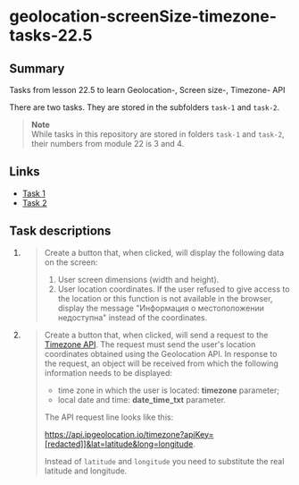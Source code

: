 # geolocation-screenSize-timezone-tasks-22.5

## Summary

Tasks from lesson 22.5 to learn Geolocation-, Screen size-, Timezone- API

There are two tasks. They are stored in the subfolders `task-1` and `task-2`.

> **Note**  
> While tasks in this repository are stored in folders `task-1` and `task-2`, their numbers from module 22 is 3 and 4.

## Links

- [Task 1](task-1/index.html)
- [Task 2](task-2/index.html)

## Task descriptions

1. > Create a button that, when clicked, will display the following data on the screen:
   >
   > 1. User screen dimensions (width and height).
   > 2. User location coordinates. If the user refused to give access to the location or this function is not available in the browser, display the message "Информация о местоположении недоступна" instead of the coordinates.

2. > Create a button that, when clicked, will send a request to the [Timezone API](https://ipgeolocation.io/documentation/timezone-api.html). The request must send the user's location coordinates obtained using the Geolocation API. In response to the request, an object will be received from which the following information needs to be displayed:
   >
   > - time zone in which the user is located: **timezone** parameter;
   > - local date and time: **date_time_txt** parameter.
   >
   > The API request line looks like this:
   >
   > <https://api.ipgeolocation.io/timezone?apiKey=[redacted]]&lat=latitude&long=longitude>.
   >
   > Instead of `latitude` and `longitude` you need to substitute the real latitude and longitude.
